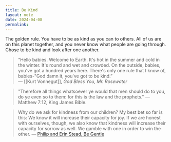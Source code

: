 ```yaml
---
title: Be Kind
layout: note
date: 2024-04-08
permalink:
---
```

The golden rule. You have to be as kind as you can to others. All of us are on this planet together, and you never know what people are going through. Chose to be kind and look after one another. 

> “Hello babies. Welcome to Earth. It's hot in the summer and cold in the winter. It's round and wet and crowded. On the outside, babies, you've got a hundred years here. There's only one rule that I know of, babies-"God damn it, you've got to be kind.”  
> ― [[Kurt Vonnegut]], *God Bless You, Mr. Rosewater*

> "Therefore all things whatsoever ye would that men should do to you, do ye even so to them: for this is the law and the prophets."
> ― Matthew 7:12, King James Bible.

>Why do we ask for kindness from our children? My best bet so far is this: We know it will increase their capacity for joy. If we are honest with ourselves, though, we also know that kindness will increase their capacity for sorrow as well. We gamble with one in order to win the other.
> ― [Philip and Erin Stead, Be Gentle](https://www.vqronline.org/essays-articles/2019/09/be-gentle)